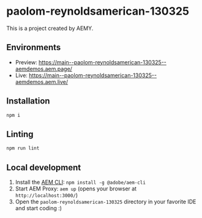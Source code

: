 # paolom-reynoldsamerican-130325

This is a project created by AEMY.

## Environments

- Preview: https://main--paolom-reynoldsamerican-130325--aemdemos.aem.page/
- Live: https://main--paolom-reynoldsamerican-130325--aemdemos.aem.live/

## Installation

```sh
npm i
```

## Linting

```sh
npm run lint
```

## Local development

1. Install the [AEM CLI](https://github.com/adobe/helix-cli): `npm install -g @adobe/aem-cli`
1. Start AEM Proxy: `aem up` (opens your browser at `http://localhost:3000/`)
1. Open the `paolom-reynoldsamerican-130325` directory in your favorite IDE and start coding :)